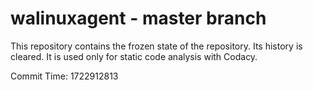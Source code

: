 # walinuxagent - master branch

This repository contains the frozen state of the repository.
Its history is cleared. It is used only for static code
analysis with Codacy.

Commit Time: 1722912813